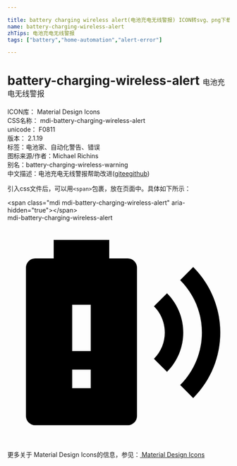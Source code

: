 ```yaml
---

title: battery charging wireless alert(电池充电无线警报) ICON转svg、png下载
name: battery-charging-wireless-alert
zhTips: 电池充电无线警报
tags: ["battery","home-automation","alert-error"]

---
```


# battery-charging-wireless-alert  <small style="font-size: 60%;font-weight: 100">电池充电无线警报</small>


<div class="detail-page">
<p>
<span>
ICON库：
<span class="badge-secondary badge">Material Design Icons</span> 
</span>
<br/>
<span>
CSS名称：
<span class="badge-secondary badge">mdi-battery-charging-wireless-alert</span> 
</span>
<br/>
<span>
unicode：
<span class="badge-secondary badge">F0811</span> 
<copy-btn content='F0811' btn-title=""></copy-btn>
<copy-btn :content='String.fromCodePoint(parseInt("F0811", 16))' btn-title="复制U"></copy-btn>
</span>
<br/>
<span>
版本：
<span class="badge-secondary badge">2.1.19</span> 
</span><br/><span>标签：<span class="badge-light badge"><router-link to="/tags/battery.html">电池</router-link></span><span class="badge-light badge"><router-link to="/tags/home-automation.html">家、自动化</router-link></span><span class="badge-light badge"><router-link to="/tags/alert-error.html">警告、错误</router-link></span></span>
<br/>
<span>图标来源/作者：<span class="badge-light badge">Michael Richins</span></span> 
<br/>
<span>别名：<span class="badge-light badge">battery-charging-wireless-warning</span></span><br/><span class="zh-detail">中文描述：<span class="badge-primary badge">电池充电无线警报</span><span class="help-link"><span>帮助改进</span>(<a href="https://gitee.com/liuwave/icon-helper/edit/master/json/material/battery-charging-wireless-alert.json" target="_blank" rel="noopener noreferrer">gitee</a><a href="https://github.com/liuwave/icon-helper/edit/master/json/material/battery-charging-wireless-alert.json" target="_blank" rel="noopener noreferrer">github</a></span>)</span><br/>
</p>
</div>
<div class="alert alert-dark">
  <i class="mdi mdi-battery-charging-wireless-alert mdi-48px"></i>
  <i class="mdi mdi-battery-charging-wireless-alert mdi-36px"></i>
  <i class="mdi mdi-battery-charging-wireless-alert mdi-24px"></i>
  <i class="mdi mdi-battery-charging-wireless-alert mdi-18px"></i>
</div>
<div>
  <p>引入css文件后，可以用<code>&lt;span&gt;</code>包裹，放在页面中。具体如下所示：    
  </p>
  <div class="alert alert-primary" style="font-size: 14px">
    &lt;span class="mdi mdi-battery-charging-wireless-alert" aria-hidden="true"&gt;&lt;/span&gt;
    <copy-btn content='<span class="mdi mdi-battery-charging-wireless-alert" aria-hidden="true"></span>'></copy-btn>
  </div>
  <div class="alert alert-secondary">
    <i class="mdi mdi-battery-charging-wireless-alert"
    style="font-size: 24px"
    aria-hidden="true"></i> mdi-battery-charging-wireless-alert
    <copy-btn content="mdi-battery-charging-wireless-alert" btn-title="复制图标名称"></copy-btn>
  </div>
</div>
<div id="svg" class="svg-wrap">
<svg xmlns="http://www.w3.org/2000/svg" viewBox="0 0 24 24"><path d="M13,4H11V2H5V4H3A1,1 0 0,0 2,5V21A1,1 0 0,0 3,22H13A1,1 0 0,0 14,21V5A1,1 0 0,0 13,4M9,18H7V16H9V18M9,14H7V9H9V14M20.07,4.93L18.66,6.34C21.79,9.46 21.79,14.53 18.66,17.66L20.07,19.07C23.97,15.17 23.97,8.84 20.07,4.93M17.24,7.76L15.83,9.17C17.39,10.73 17.39,13.26 15.83,14.83L17.24,16.24C19.58,13.9 19.58,10.1 17.24,7.76Z" /></svg>
</div>
<detail full-name='mdi-battery-charging-wireless-alert'></detail>
    
<div><p>更多关于 Material Design Icons的信息，参见：<a target="_blank" href="https://iconhelper.cn/material.html"> Material Design Icons</a>
</p></div>
